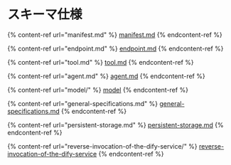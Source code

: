 # スキーマ仕様

{% content-ref url="manifest.md" %}
[manifest.md](manifest.md)
{% endcontent-ref %}

{% content-ref url="endpoint.md" %}
[endpoint.md](endpoint.md)
{% endcontent-ref %}

{% content-ref url="tool.md" %}
[tool.md](tool.md)
{% endcontent-ref %}

{% content-ref url="agent.md" %}
[agent.md](agent.md)
{% endcontent-ref %}

{% content-ref url="model/" %}
[model](model/)
{% endcontent-ref %}

{% content-ref url="general-specifications.md" %}
[general-specifications.md](general-specifications.md)
{% endcontent-ref %}

{% content-ref url="persistent-storage.md" %}
[persistent-storage.md](persistent-storage.md)
{% endcontent-ref %}

{% content-ref url="reverse-invocation-of-the-dify-service/" %}
[reverse-invocation-of-the-dify-service](reverse-invocation-of-the-dify-service/)
{% endcontent-ref %}